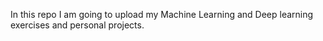 In this repo I am going to upload my Machine Learning and Deep learning exercises and personal projects.
